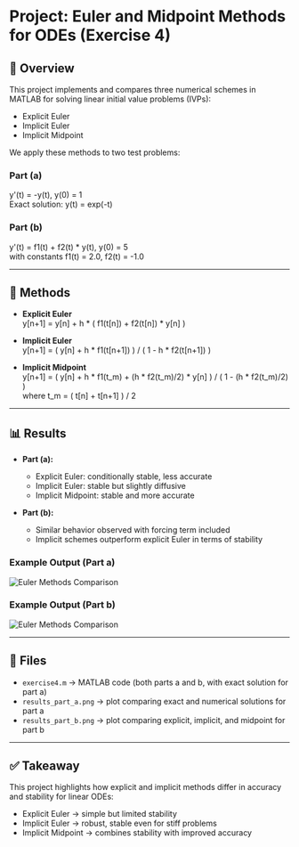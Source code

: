 # Project: Euler and Midpoint Methods for ODEs (Exercise 4)

## 📌 Overview
This project implements and compares three numerical schemes in MATLAB for solving linear initial value problems (IVPs):

- Explicit Euler
- Implicit Euler
- Implicit Midpoint

We apply these methods to two test problems:

### Part (a)
y'(t) = -y(t),   y(0) = 1  
Exact solution: y(t) = exp(-t)

### Part (b)
y'(t) = f1(t) + f2(t) * y(t),   y(0) = 5  
with constants f1(t) = 2.0, f2(t) = -1.0

---

## 🧮 Methods
- **Explicit Euler**  
  y[n+1] = y[n] + h * ( f1(t[n]) + f2(t[n]) * y[n] )

- **Implicit Euler**  
  y[n+1] = ( y[n] + h * f1(t[n+1]) ) / ( 1 - h * f2(t[n+1]) )

- **Implicit Midpoint**  
  y[n+1] = ( y[n] + h * f1(t_m) + (h * f2(t_m)/2) * y[n] ) / ( 1 - (h * f2(t_m)/2) )  
  where t_m = ( t[n] + t[n+1] ) / 2

---

## 📊 Results
- **Part (a):**  
  - Explicit Euler: conditionally stable, less accurate  
  - Implicit Euler: stable but slightly diffusive  
  - Implicit Midpoint: stable and more accurate  

- **Part (b):**  
  - Similar behavior observed with forcing term included  
  - Implicit schemes outperform explicit Euler in terms of stability  

### Example Output (Part a)
![Euler Methods Comparison](results_part_a.png)

### Example Output (Part b)
![Euler Methods Comparison](results_part_b.png)

---

## 📂 Files
- `exercise4.m` → MATLAB code (both parts a and b, with exact solution for part a)  
- `results_part_a.png` → plot comparing exact and numerical solutions for part a  
- `results_part_b.png` → plot comparing explicit, implicit, and midpoint for part b  

---

## ✅ Takeaway
This project highlights how explicit and implicit methods differ in accuracy and stability for linear ODEs:

- Explicit Euler → simple but limited stability  
- Implicit Euler → robust, stable even for stiff problems  
- Implicit Midpoint → combines stability with improved accuracy
